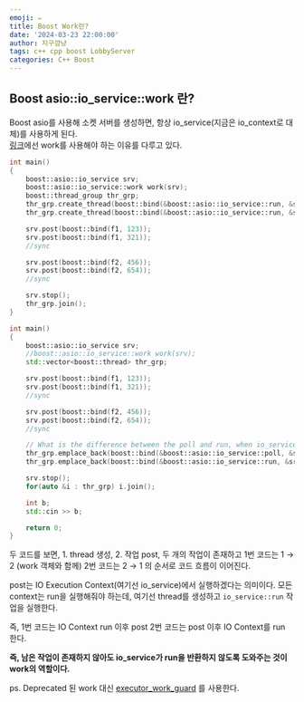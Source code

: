 ```yaml
---
emoji: ✏️
title: Boost Work란?
date: '2024-03-23 22:00:00'
author: 지구깜냥
tags: c++ cpp boost LobbyServer
categories: C++ Boost
---
```


## Boost asio::io_service::work 란?
Boost asio를 사용해 소켓 서버를 생성하면, 항상 io_service(지금은 io_context로 대체)를 사용하게 된다.  
[링크](https://stackoverflow.com/questions/17156541/why-do-we-need-to-use-boostasioio-servicework)에선 work를 사용해야 하는 이유를 다루고 있다.

```cpp
int main()
{
    boost::asio::io_service srv;
    boost::asio::io_service::work work(srv);
    boost::thread_group thr_grp;
    thr_grp.create_thread(boost::bind(&boost::asio::io_service::run, &srv));
    thr_grp.create_thread(boost::bind(&boost::asio::io_service::run, &srv));

    srv.post(boost::bind(f1, 123));
    srv.post(boost::bind(f1, 321));
    //sync

    srv.post(boost::bind(f2, 456));
    srv.post(boost::bind(f2, 654));
    //sync

    srv.stop();
    thr_grp.join();
}
```

```cpp
int main()
{
    boost::asio::io_service srv;
    //boost::asio::io_service::work work(srv);
    std::vector<boost::thread> thr_grp;

    srv.post(boost::bind(f1, 123));
    srv.post(boost::bind(f1, 321));
    //sync

    srv.post(boost::bind(f2, 456));
    srv.post(boost::bind(f2, 654));
    //sync

    // What is the difference between the poll and run, when io_service without work?
    thr_grp.emplace_back(boost::bind(&boost::asio::io_service::poll, &srv));// poll or run?
    thr_grp.emplace_back(boost::bind(&boost::asio::io_service::run, &srv));// poll or run? 

    srv.stop();
    for(auto &i : thr_grp) i.join();

    int b;
    std::cin >> b;

    return 0;
}
```

두 코드를 보면, 1. thread 생성, 2. 작업 post,  두 개의 작업이 존재하고
1번 코드는 1 → 2 (work 객체와 함께)
2번 코드는 2 → 1 의 순서로 코드 흐름이 이어진다.

post는 IO Execution Context(여기선 io_service)에서 실행하겠다는 의미이다.
모든 context는 run을 실행해줘야 하는데, 여기선 thread를 생성하고 `io_service::run` 작업을 실행한다.

즉, 1번 코드는 IO Context run 이후 post
2번 코드는 post 이후 IO Context를 run 한다.

**즉, 남은 작업이 존재하지 않아도 io_service가 run을 반환하지 않도록 도와주는 것이 work의 역할이다.**

ps. Deprecated 된 work 대신 [executor_work_guard](https://chelseafandev.github.io/2022/01/11/prevent-io-context-run-from-returning/) 를 사용한다.